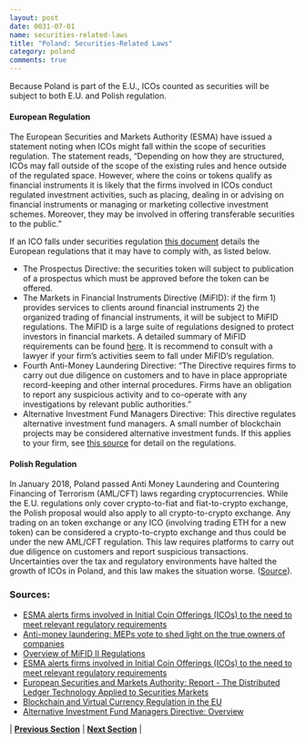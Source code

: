 ```yaml
---
layout: post
date: 0031-07-01
name: securities-related-laws
title: "Poland: Securities-Related Laws"
category: poland
comments: true
---
```


Because Poland is part of the E.U., ICOs counted as securities will be subject to both E.U. and Polish regulation.

#### European Regulation
The European Securities and Markets Authority (ESMA) have issued a statement noting when ICOs might fall within the scope of securities regulation. The statement reads, “Depending on how they are structured, ICOs may fall outside of the scope of the existing rules and hence outside of the regulated space. However, where the coins or tokens qualify as financial instruments it is likely that the firms involved in ICOs conduct regulated investment activities, such as placing, dealing in or advising on financial instruments or managing or marketing collective investment schemes. Moreover, they may be involved in offering transferable securities to the public.” 

If an ICO falls under securities regulation [this document](https://www.esma.europa.eu/sites/default/files/library/esma50-157-828_ico_statement_firms.pdf) details the European regulations that it may have to comply with, as listed below.

* The Prospectus Directive: the securities token will subject to publication of a prospectus which must be approved before the token can be offered.
* The Markets in Financial Instruments Directive (MiFID): if the firm 1) provides services to clients around financial instruments 2) the organized trading of financial instruments, it will be subject to MiFID regulations. The MiFID is a large suite of regulations designed to protect investors in financial markets. A detailed summary of MiFID requirements can be found [here](https://www.fca.org.uk/mifid-ii/1-overview). It is recommend to consult with a lawyer if your firm’s activities seem to fall under MiFID’s regulation.
* Fourth Anti-Money Laundering Directive: “The Directive requires firms to carry out due diligence on customers and to have in place appropriate record-keeping and other internal procedures. Firms have an obligation to report any suspicious activity and to co-operate with any investigations by relevant public authorities.”
* Alternative Investment Fund Managers Directive: This directive regulates alternative investment fund managers. A small number of blockchain projects may be considered alternative investment funds. If this applies to your firm, see [this source](http://www.matheson.com/images/uploads/publications/AIFMD_Factsheet_Overview.pdf) for detail on the regulations.

#### Polish Regulation

In January 2018, Poland passed Anti Money Laundering and Countering Financing of Terrorism (AML/CFT) laws regarding cryptocurrencies. While the E.U. regulations only cover crypto-to-fiat and fiat-to-crypto exchange, the Polish proposal would also apply to all crypto-to-crypto exchange. Any trading on an token exchange or any ICO (involving trading ETH for a new token) can be considered a crypto-to-crypto exchange and thus could be under the new AML/CFT regulation. This law requires platforms to carry out due diligence on customers and report suspicious transactions. Uncertainties over the tax and regulatory environments have halted the growth of ICOs in Poland, and this law makes the situation worse. ([Source](https://newtech.law/en/important-regulation-impacting-blockchain-technologies-especially-icos-in-poland/)).

### Sources:
* [ESMA alerts firms involved in Initial Coin Offerings (ICOs) to the need to meet relevant regulatory requirements](https://www.esma.europa.eu/sites/default/files/library/esma50-157-828_ico_statement_firms.pdf)
* [Anti-money laundering: MEPs vote to shed light on the true owners of companies](http://www.europarl.europa.eu/news/en/press-room/20180411IPR01527/anti-money-laundering-meps-vote-to-shed-light-on-the-true-owners-of-companies)
* [Overview of MiFID II Regulations](https://www.fca.org.uk/mifid-ii/1-overview)
* [ESMA alerts firms involved in Initial Coin Offerings (ICOs) to the need to meet relevant regulatory requirements](https://www.esma.europa.eu/sites/default/files/library/esma50-157-828_ico_statement_firms.pdf)
* [European Securities and Markets Authority: Report - The Distributed Ledger Technology Applied to Securities Markets](https://www.esma.europa.eu/sites/default/files/library/dlt_report_-_esma50-1121423017-285.pdf)
* [ Blockchain and Virtual Currency Regulation in the EU](https://www.globalpolicywatch.com/2018/01/blockchain-and-virtual-currency-regulation-in-the-eu/)
* [Alternative Investment Fund Managers Directive: Overview](http://www.matheson.com/images/uploads/publications/AIFMD_Factsheet_Overview.pdf)



| **[Previous Section](https://neo-project.github.io/global-blockchain-compliance-hub//poland/poland-laws-token-sales.html)** | **[Next Section](https://neo-project.github.io/global-blockchain-compliance-hub//poland/poland-privacy-and-data-protection.html)** |
